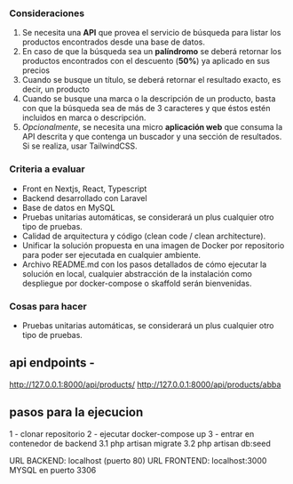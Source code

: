 
### Consideraciones

1. Se necesita una **API** que provea el servicio de búsqueda para listar los productos encontrados desde una base de datos.
2. En caso de que la búsqueda sea un **palíndromo** se deberá retornar los productos encontrados con el descuento (**50%**) ya aplicado en sus precios
3. Cuando se busque un título, se deberá retornar el resultado exacto, es decir, un producto
4. Cuando se busque una marca o la descripción de un producto, basta con que la búsqueda sea de más de 3 caracteres y que éstos estén incluidos en marca o descripción.
5. *Opcionalmente*, se necesita una micro **aplicación web** que consuma la API descrita y que contenga un buscador y una sección de resultados. Si se realiza, usar TailwindCSS.


### Criteria a evaluar

- Front en Nextjs, React, Typescript
- Backend desarrollado con Laravel
- Base de datos en MySQL
- Pruebas unitarias automáticas, se considerará un plus cualquier otro tipo de pruebas.
- Calidad de arquitectura y código (clean code / clean architecture).
- Unificar la solución propuesta en una imagen de Docker por repositorio para poder ser ejecutada en cualquier ambiente.
- Archivo README.md con los pasos detallados de cómo ejecutar la solución en local, cualquier  abstracción  de  la  instalación como despliegue por docker-compose o skaffold serán bienvenidas.

### Cosas para hacer
- Pruebas unitarias automáticas, se considerará un plus cualquier otro tipo de pruebas.


## api endpoints - 
http://127.0.0.1:8000/api/products/
http://127.0.0.1:8000/api/products/abba



## pasos para la ejecucion
1 - clonar repositorio 
2 - ejecutar docker-compose up 
3 - entrar en contenedor de backend
    3.1 php artisan migrate
    3.2 php artisan db:seed

URL BACKEND: localhost (puerto 80)
URL FRONTEND: localhost:3000
MYSQL en puerto 3306